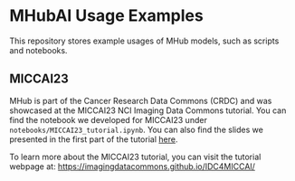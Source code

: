# MHubAI Usage Examples

This repository stores example usages of MHub models, such as scripts and notebooks.


## MICCAI23

MHub is part of the Cancer Research Data Commons (CRDC) and was showcased at the MICCAI23 NCI Imaging Data Commons tutorial. You can find the notebook we developed for MICCAI23 under `notebooks/MICCAI23_tutorial.ipynb`. You can also find the slides we presented in the first part of the tutorial 
[here](https://docs.google.com/presentation/d/1fJM9qvqt5y4fp9zxQGTee41q0cTDi06KpUqon6E5ask).

To learn more about the MICCAI23 tutorial, you can visit the tutorial webpage at: https://imagingdatacommons.github.io/IDC4MICCAI/


